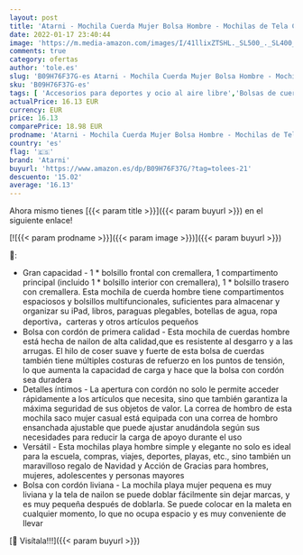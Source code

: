 ```yaml
---
layout: post
title: 'Atarni - Mochila Cuerda Mujer Bolsa Hombre - Mochilas de Tela Cuerdas Bolso con Cordon Deporte Talega Saco para Playa Gimnasio Deportiva Yoga Adulto Unisex Grande Gymsack con Bolsillo  Aegro '
date: 2022-01-17 23:40:44
image: 'https://m.media-amazon.com/images/I/41llixZTSHL._SL500_._SL400_.jpg'
comments: true
category: ofertas
author: 'tole.es'
slug: 'B09H76F37G-es Atarni - Mochila Cuerda Mujer Bolsa Hombre - Mochilas de...'
sku: 'B09H76F37G-es'
tags: [ 'Accesorios para deportes y ocio al aire libre','Bolsas de cuerdas para el gimnasio','Bolsas de gimnasia','Deportes y aire libre','atarni','mochila', ]
actualPrice: 16.13 EUR
currency: EUR
price: 16.13
comparePrice: 18.98 EUR
prodname: 'Atarni - Mochila Cuerda Mujer Bolsa Hombre - Mochilas de Tela Cuerdas Bolso con Cordon Deporte Talega Saco para Playa Gimnasio Deportiva Yoga Adulto Unisex Grande Gymsack con Bolsillo  Aegro '
country: 'es'
flag: '🇪🇸'
brand: 'Atarni'
buyurl: 'https://www.amazon.es/dp/B09H76F37G/?tag=tolees-21'
descuento: '15.02'
average: '16.13'
---
```


Ahora mismo tienes [{{< param title >}}]({{< param buyurl >}}) en el siguiente enlace!

[![{{< param prodname >}}]({{< param image >}})]({{< param buyurl >}})

🔎:

- Gran capacidad - 1 * bolsillo frontal con cremallera, 1 compartimento principal (incluido 1 * bolsillo interior con cremallera), 1 * bolsillo trasero con cremallera. Esta mochila de cuerda hombre tiene compartimentos espaciosos y bolsillos multifuncionales, suficientes para almacenar y organizar su iPad, libros, paraguas plegables, botellas de agua, ropa deportiva，carteras y otros artículos pequeños
- Bolsa con cordón de primera calidad - Esta mochila de cuerdas hombre está hecha de nailon de alta calidad,que es resistente al desgarro y a las arrugas. El hilo de coser suave y fuerte de esta bolsa de cuerdas también tiene múltiples costuras de refuerzo en los puntos de tensión, lo que aumenta la capacidad de carga y hace que la bolsa con cordón sea duradera
- Detalles íntimos - La apertura con cordón no solo le permite acceder rápidamente a los artículos que necesita, sino que también garantiza la máxima seguridad de sus objetos de valor. La correa de hombro de esta mochila saco mujer casual está equipada con una correa de hombro ensanchada ajustable que puede ajustar anudándola según sus necesidades para reducir la carga de apoyo durante el uso
- Versátil - Esta mochilas playa hombre simple y elegante no solo es ideal para la escuela, compras, viajes, deportes, playas, etc., sino también un maravilloso regalo de Navidad y Acción de Gracias para hombres, mujeres, adolescentes y personas mayores
- Bolsa con cordón liviana - La mochila playa mujer pequena es muy liviana y la tela de nailon se puede doblar fácilmente sin dejar marcas, y es muy pequeña después de doblarla. Se puede colocar en la maleta en cualquier momento, lo que no ocupa espacio y es muy conveniente de llevar

[🛒 Visítala!!!]({{< param buyurl >}})

